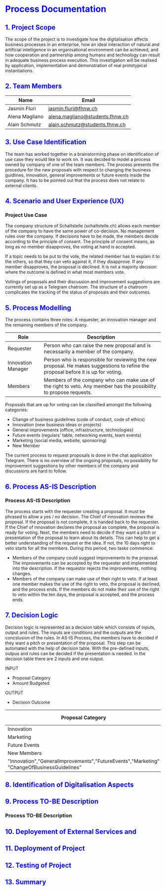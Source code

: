 # <span style="color:blue">**Process Documentation**</span>

## <span style="color:blue">1. Project Scope</span>
The scope of the project is to investigate how the digitalisation affects business processes in an enterprise, how an ideal interaction of natural and artificial intelligence in an organisational environment can be achieved, and how cooperation and partnership among humans and technology can result in adequate business process execution. This investigation will be realised by application, implementation and demonstration of real prototypical instantiations.

## <span style="color:blue">2. Team Members</span>

| Name | Email |
|---|---|
| Jasmin Fluri  | jasmin.fluri@fhnw.ch |
| Alena Magliano | alena.magliano@students.fhnw.ch |
| Alain Schmutz | alain.schmutz@students.fhnw.ch |

## <span style="color:blue">3. Use Case Identification</span>
The team has worked together in a brainstorming phase on identification of use case they would like to work on. It was decided to model a process owned by company of one of the team members. The process presents the procedure for the new proposals with respect to changing the business guidlines, innovation, general improvements or future events inside the company. It has to be pointed out that the process does not relate to external clients.


## <span style="color:blue">4. Scenario and User Experience (UX)

### Project Use Case

The company structure of Schaltstelle (schaltstelle.ch) allows each member of the company to have the same power of co-decision. No management rules over the company. If decisions have to be made, the members decide according to the principle of consent. The principle of consent means, as long as no member disapproves, the voting at hand is accepted. 

If a topic needs to be put to the vote, the related member has to explain it to the others, so that they can veto against it, if they disapprove. If any member disapproves, the proposal is declined. It is not a majority decision where the outcome is defined in what most members vote. 

Votings of proposals and their discussion and improvement suggestions are currently set up as a Telegram chatroom. The structure of a chatroom complicates the tracking of the status of proposals and their outcomes.

## <span style="color:blue">5. Process Modelling


The process contains three roles: A requester, an innovation manager and the remaining members of the company.

| Role | Description |
|---|---|
| Requester | Person who can raise the new proposal and is necessarily a member of the company. |
| Innovation Manager | Person who is responsible for reviewing the new proposal. He makes suggestions to refine the proposal before it is up for voting. |
| Members | Members of the company who can make use of the right to veto. Any member has the possibility to propose requests. |


 Proposals that are up for voting can be classified amongst the following categories: 
 * Change of business guidelines (code of conduct, code of ethics)
 * Innovation (new business ideas or projects)
 * General improvements (office, infrastructure, technologies)
 * Future events (regulars' table, networking events, team events)
 * Marketing (social media, website, sponsoring)
 * New Member

The current process to request proposals is done in the chat application Telegram. There is no overview of the ongoing proposals, no possibility for improvement suggestions by other members of the company and discussions are hard to follow.

## <span style="color:blue">6. Process AS-IS Description</span>

### Process AS-IS Description


The process starts with the requester creating a proposal. It must be phrased to allow a yes / no decision. The Chief of innovation reviews the proposal. If the proposal is not complete, it is handed back to the requester. If the Chief of innovation declares the proposal as complete, the proposal is ready for voting. Next, the members need to decide if they want a pitch or presentation of the proposal to learn about its details. This can help to get a better understanding of the request or the idea. If not, the 10 days right to veto starts for all the members. During this period, two tasks commence: 
- Members of the company could suggest improvements to the proposal. The improvements can be accepted by the requester and implemented into the description. If the requestor rejects the improvements, nothing changes.
- Members of the company can make use of their right to veto. If at least one member makes the use of the right to veto, the proposal is declined, and the process ends. If the members do not make their use of the right to veto within the ten days, the proposal is accepted, and the process ends.



## <span style="color:blue">7. Decision Logic</span>


Decision logic is represented as a decision table which consists of inputs, output and rules. The inputs are conditions and the outputs are the concslusion of the rules. In AS-IS Process, the members have to decided if they want a pitch or presentation of the proposal. This step can be automated with the help of decision table. With the pre-defined inputs, outpus and rules can be decided if the presentation is needed.
In the decision table there are 2 inputs and one output.

INPUT                     
* Proposal Category        
* Amount Budgeted

OUTPUT
 * Decision Outcome

|Proposal Category | Amount Budgeted | Decision Outcome|
|---|---|---|
| Innovation | > 1000 |true|
| Marketing | > 2000 |true|
| Future Events | > 3000 |true|
| New Members | > 0 |true|
|"Innovation","GeneralImprovements","FutureEvents","Marketing" "ChangeOfBusinessGuidelines"|- |false|

## <span style="color:blue">8. Identification of Digitalisation Aspects</span>

## <span style="color:blue">9. Process TO-BE Description</span>

### Process TO-BE Description

## <span style="color:blue">10. Deployement of External Services and </span>

## <span style="color:blue">11. Deployment of Project</span>



## <span style="color:blue">12. Testing of Project</span> 

## <span style="color:blue">13. Summary</span>